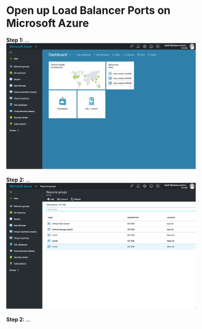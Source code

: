 # Open up Load Balancer Ports on Microsoft Azure

<b>Step 1:</b>  ...
<img src="../images/06-ports-setup/acs-ports-01.png"/><br>
<br><b>Step 2:</b> ...
<img src="../images/06-ports-setup/acs-ports-02.png"/><br>
<br><b>Step 2:</b> ...

